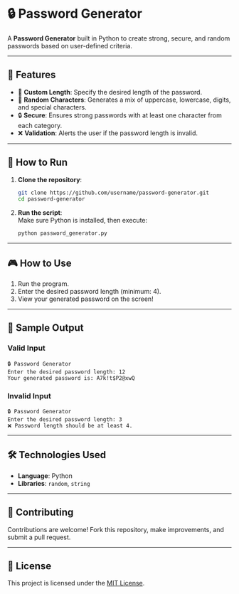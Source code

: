 # 🔒 Password Generator  

A **Password Generator** built in Python to create strong, secure, and random passwords based on user-defined criteria.  

---

## 🌟 Features  
- 📏 **Custom Length**: Specify the desired length of the password.  
- 🔀 **Random Characters**: Generates a mix of uppercase, lowercase, digits, and special characters.  
- 🔒 **Secure**: Ensures strong passwords with at least one character from each category.  
- ❌ **Validation**: Alerts the user if the password length is invalid.  

---

## 🚀 How to Run  
1. **Clone the repository**:  
   ```bash
   git clone https://github.com/username/password-generator.git
   cd password-generator
   ```

2. **Run the script**:  
   Make sure Python is installed, then execute:  
   ```bash
   python password_generator.py
   ```

---

## 🎮 How to Use  
1. Run the program.  
2. Enter the desired password length (minimum: 4).  
3. View your generated password on the screen!  

---

## 📸 Sample Output  

### Valid Input  
```
🔒 Password Generator
Enter the desired password length: 12
Your generated password is: A7k!t$P2@xwQ
```

### Invalid Input  
```
🔒 Password Generator
Enter the desired password length: 3
❌ Password length should be at least 4.
```

---

## 🛠️ Technologies Used  
- **Language**: Python  
- **Libraries**: `random`, `string`  

---

## 🤝 Contributing  
Contributions are welcome! Fork this repository, make improvements, and submit a pull request.  

---

## 📜 License  
This project is licensed under the [MIT License](LICENSE).  

